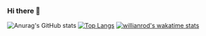 ### Hi there 👋

![Anurag's GitHub stats](https://github-readme-stats.vercel.app/api?username=michaelschwob&count_private=true&bg_color=DEG,2b5876,4e4376&title_color=FFFFFF&text_color=D3D3D3) 
[![Top Langs](https://github-readme-stats.vercel.app/api/top-langs/?username=michaelschwob&layout=compact&bg_color=DEG,2b5876,4e4376&title_color=FFFFFF&text_color=D3D3D3)](https://github.com/anuraghazra/github-readme-stats)
[![willianrod's wakatime stats](https://github-readme-stats.vercel.app/api/wakatime?username=michaelschwob&bg_color=DEG,2b5876,4e4376&title_color=FFFFFF&text_color=D3D3D3)](https://github.com/anuraghazra/github-readme-stats)

<!--
**michaelschwob/michaelschwob** is a ✨ _special_ ✨ repository because its `README.md` (this file) appears on your GitHub profile.

Here are some ideas to get you started:

- 🔭 I’m currently working on ...
- 🌱 I’m currently learning ...
- 👯 I’m looking to collaborate on ...
- 🤔 I’m looking for help with ...
- 💬 Ask me about ...
- 📫 How to reach me: ...
- 😄 Pronouns: ...
- ⚡ Fun fact: ...
-->
